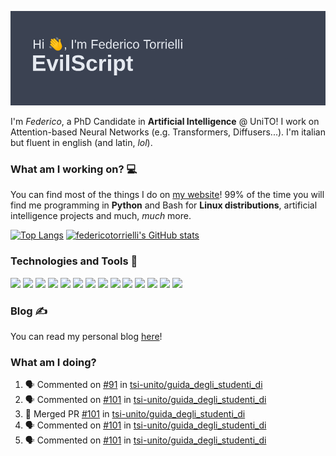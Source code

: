 ![Header](header.png)

I'm *Federico*, a PhD Candidate in **Artificial Intelligence** @ UniTO! I work on Attention-based Neural Networks (e.g. Transformers, Diffusers...).
I'm italian but fluent in english (and latin, *lol*).

### What am I working on? 💻

You can find most of the things I do on [my website](https://www.evilscript.eu/)!
99% of the time you will find me programming in **Python** and Bash for **Linux distributions**, artificial intelligence projects and much, *much* more.

[![Top Langs](https://github-readme-stats.vercel.app/api/top-langs/?username=federicotorrielli&langs_count=3)](https://github.com/anuraghazra/github-readme-stats)
[![federicotorrielli's GitHub stats](https://github-readme-stats.vercel.app/api?username=federicotorrielli)](https://github.com/anuraghazra/github-readme-stats)

### Technologies and Tools 🔧
![](https://img.shields.io/badge/OS-Pop_OS!-informational?style=flat&logo=popos&logoColor=white&color=2bbc8a)
![](https://img.shields.io/badge/Editor-VSCode-informational?style=flat&logo=visualstudiocode&logoColor=white&color=2bbc8a)
![](https://img.shields.io/badge/Code-Python-informational?style=flat&logo=Python&logoColor=white&color=2bbc8a)
![](https://img.shields.io/badge/Code-Javascript-informational?style=flat&logo=Javascript&logoColor=white&color=2bbc8a)
![](https://img.shields.io/badge/Code-Java-informational?style=flat&logo=coffeescript&logoColor=white&color=2bbc8a)
![](https://img.shields.io/badge/Code-C-informational?style=flat&logo=C&logoColor=white&color=2bbc8a)
![](https://img.shields.io/badge/Code-Shell-informational?style=flat&logo=Shell&logoColor=white&color=2bbc8a)
![](https://img.shields.io/badge/Learning-Rust-informational?style=flat&logo=Rust&logoColor=white&color=2bbc8a)
![](https://img.shields.io/badge/Tools-PostgreSQL-informational?style=flat&logo=PostgreSQL&logoColor=white&color=e74c3c)
![](https://img.shields.io/badge/Tools-Docker-informational?style=flat&logo=Docker&logoColor=white&color=e74c3c)
![](https://img.shields.io/badge/Using-DuckDuckGO-informational?style=flat&logo=duckduckgo&logoColor=white&color=DE5833)
![](https://img.shields.io/badge/Hating-Windows-informational?style=flat&logo=windows&logoColor=white&color=0078D6)
![](https://img.shields.io/badge/Mail-ProtonMail-informational?style=flat&logo=protonmail&logoColor=white&color=8B89CC)
![](https://img.shields.io/badge/Loving-OpenAI-informational?style=flat&logo=openai&logoColor=white&color=412991)

### Blog ✍

You can read my personal blog [here](https://federicotorrielli.github.io/blog)!

### What am I doing?

<!--START_SECTION:activity-->
1. 🗣 Commented on [#91](https://github.com/tsi-unito/guida_degli_studenti_di/pull/91#issuecomment-1777367097) in [tsi-unito/guida_degli_studenti_di](https://github.com/tsi-unito/guida_degli_studenti_di)
2. 🗣 Commented on [#101](https://github.com/tsi-unito/guida_degli_studenti_di/pull/101#issuecomment-1777338056) in [tsi-unito/guida_degli_studenti_di](https://github.com/tsi-unito/guida_degli_studenti_di)
3. 🎉 Merged PR [#101](https://github.com/tsi-unito/guida_degli_studenti_di/pull/101) in [tsi-unito/guida_degli_studenti_di](https://github.com/tsi-unito/guida_degli_studenti_di)
4. 🗣 Commented on [#101](https://github.com/tsi-unito/guida_degli_studenti_di/pull/101#issuecomment-1777324355) in [tsi-unito/guida_degli_studenti_di](https://github.com/tsi-unito/guida_degli_studenti_di)
5. 🗣 Commented on [#101](https://github.com/tsi-unito/guida_degli_studenti_di/pull/101#issuecomment-1777319023) in [tsi-unito/guida_degli_studenti_di](https://github.com/tsi-unito/guida_degli_studenti_di)
<!--END_SECTION:activity-->
